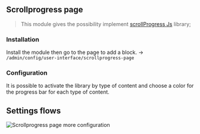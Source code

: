 ## Scrollprogress page

> This module gives the possibility implement [scrollProgress Js](https://github.com/jeremenichelli/scrollProgress) library;


### Installation
Install the module then go to the page to add a block. -> `/admin/config/user-interface/scrollprogress-page`

### Configuration
It is possible to activate the library by type of content and choose a color for the progress bar for each type of content.

## Settings flows

![Scrollprogress page more configuration](http://data.revuesdecode.com/revues/module/scrollpp/scrollprogress-page.png)